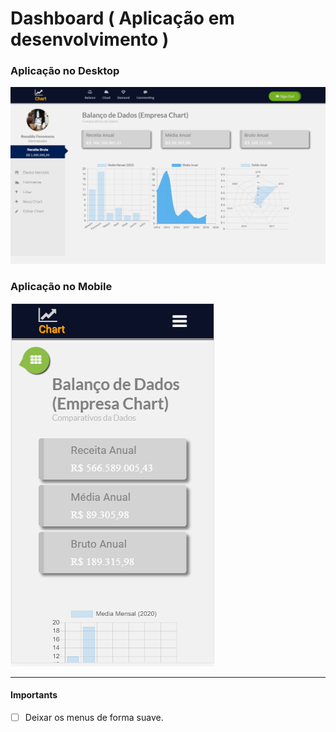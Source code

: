 # Dashboard ( Aplicação em desenvolvimento )

### Aplicação no Desktop

![ Desktop ](image/desktop.png) 

### Aplicação no Mobile

![ Mobile ](image/mobile.png)

---------------------------------------------

#### Importants 

- [ ] Deixar os menus de forma suave.